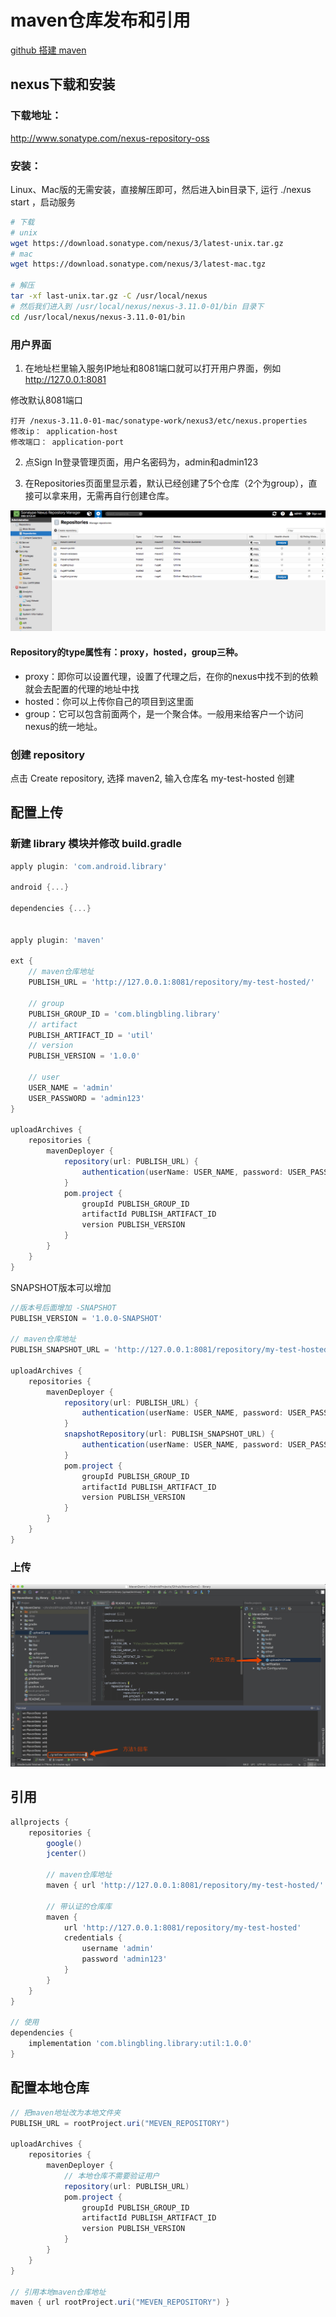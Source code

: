 # maven仓库发布和引用

[github 搭建 maven](https://github.com/1109993488/MavenRepository)

## nexus下载和安装

### 下载地址：

http://www.sonatype.com/nexus-repository-oss

### 安装：

Linux、Mac版的无需安装，直接解压即可，然后进入bin目录下, 运行 ./nexus start ，启动服务

```sh
# 下载
# unix
wget https://download.sonatype.com/nexus/3/latest-unix.tar.gz
# mac
wget https://download.sonatype.com/nexus/3/latest-mac.tgz

# 解压
tar -xf last-unix.tar.gz -C /usr/local/nexus
# 然后我们进入到 /usr/local/nexus/nexus-3.11.0-01/bin 目录下
cd /usr/local/nexus/nexus-3.11.0-01/bin
```

### 用户界面

1. 在地址栏里输入服务IP地址和8081端口就可以打开用户界面，例如 http://127.0.0.1:8081

修改默认8081端口
```
打开 /nexus-3.11.0-01-mac/sonatype-work/nexus3/etc/nexus.properties
修改ip： application-host
修改端口： application-port
```

2. 点Sign In登录管理页面，用户名密码为，admin和admin123

3. 在Repositories页面里显示着，默认已经创建了5个仓库（2个为group），直接可以拿来用，无需再自行创建仓库。

![](./img/ui.png)

#### Repository的type属性有：proxy，hosted，group三种。

- proxy：即你可以设置代理，设置了代理之后，在你的nexus中找不到的依赖就会去配置的代理的地址中找
- hosted：你可以上传你自己的项目到这里面
- group：它可以包含前面两个，是一个聚合体。一般用来给客户一个访问nexus的统一地址。

### 创建 repository

点击 Create repository, 选择 maven2, 输入仓库名 my-test-hosted 创建

## 配置上传

### 新建 library 模块并修改 build.gradle

```gradle
apply plugin: 'com.android.library'

android {...}

dependencies {...}


apply plugin: 'maven'

ext {
    // maven仓库地址
    PUBLISH_URL = 'http://127.0.0.1:8081/repository/my-test-hosted/'

    // group
    PUBLISH_GROUP_ID = 'com.blingbling.library'
    // artifact
    PUBLISH_ARTIFACT_ID = 'util'
    // version
    PUBLISH_VERSION = '1.0.0'

    // user
    USER_NAME = 'admin'
    USER_PASSWORD = 'admin123'
}

uploadArchives {
    repositories {
        mavenDeployer {
            repository(url: PUBLISH_URL) {
                authentication(userName: USER_NAME, password: USER_PASSWORD)
            }
            pom.project {
                groupId PUBLISH_GROUP_ID
                artifactId PUBLISH_ARTIFACT_ID
                version PUBLISH_VERSION
            }
        }
    }
}
```

SNAPSHOT版本可以增加

```gradle
//版本号后面增加 -SNAPSHOT
PUBLISH_VERSION = '1.0.0-SNAPSHOT'

// maven仓库地址
PUBLISH_SNAPSHOT_URL = 'http://127.0.0.1:8081/repository/my-test-hosted-SNAPSHOT/'

uploadArchives {
    repositories {
        mavenDeployer {
            repository(url: PUBLISH_URL) {
                authentication(userName: USER_NAME, password: USER_PASSWORD)
            }
            snapshotRepository(url: PUBLISH_SNAPSHOT_URL) {
                authentication(userName: USER_NAME, password: USER_PASSWORD)
            }
            pom.project {
                groupId PUBLISH_GROUP_ID
                artifactId PUBLISH_ARTIFACT_ID
                version PUBLISH_VERSION
            }
        }
    }
}
```

### 上传

![](./img/upload.png)

## 引用

```gradle
allprojects {
    repositories {
        google()
        jcenter()

        // maven仓库地址
        maven { url 'http://127.0.0.1:8081/repository/my-test-hosted/' }

        // 带认证的仓库库
        maven {
            url 'http://127.0.0.1:8081/repository/my-test-hosted'
            credentials {
                username 'admin'
                password 'admin123'
            }
        }
    }
}

// 使用
dependencies {
    implementation 'com.blingbling.library:util:1.0.0'
}
```

## 配置本地仓库

```gradle
// 把maven地址改为本地文件夹
PUBLISH_URL = rootProject.uri("MEVEN_REPOSITORY")

uploadArchives {
    repositories {
        mavenDeployer {
            // 本地仓库不需要验证用户
            repository(url: PUBLISH_URL)
            pom.project {
                groupId PUBLISH_GROUP_ID
                artifactId PUBLISH_ARTIFACT_ID
                version PUBLISH_VERSION
            }
        }
    }
}

// 引用本地maven仓库地址
maven { url rootProject.uri("MEVEN_REPOSITORY") }
```
